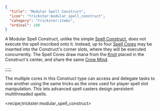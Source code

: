 ```json
{
  "title": "Modular Spell Construct",
  "icon": "trickster:modular_spell_construct",
  "category": "trickster:items",
  "ordinal": 100
}
```

A Modular Spell Construct, unlike the simple [Spell Construct](^trickster:items/spell_construct), does not execute the spell inscribed onto it. 
Instead, up to four [Spell Cores](^trickster:items/spell_core) may be inserted into the Construct's corner slots, where they will be executed concurrently. 
The Spell Cores draw mana from the [Knot](^trickster:items/knots) placed in the Construct's center, and share the same [Crow Mind](^trickster:tricks/basic#7).

;;;;;

The multiple cores in this Construct type can access and delegate tasks to one 
another using the same tricks as the ones used for player spell slot manipulation.
This lets advanced spell casters design persistent multithreaded spells.

<recipe;trickster:modular_spell_construct>
